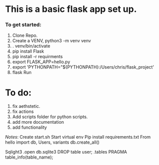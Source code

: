 # This is a basic flask app set up.
### To get started:
1. Clone Repo.
2. Create a VENV, python3 -m venv venv
3. . venv/bin/activate
4. pip install Flask
5. pip install -r requirments
6. export FLASK_APP=hello.py
7. export 'PYTHONPATH="${PYTHONPATH}:/Users/chris/flask_project'
8. flask Run




# To do:
1. fix aethstetic.
2. fix actions 
3. Add scripts folder for python scripts.
4. add more documentation
5. add functionality


*Notes*:
Create start.sh
Start virtual env
Pip install requirements.txt
From hello import db, Users, variants
db.create_all()

Sqlight3
.open db.sqlite3
DROP table user;
.tables
PRAGMA table_info(table_name);



